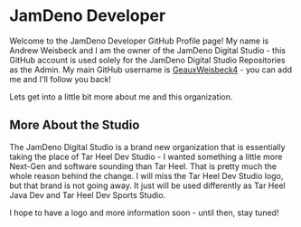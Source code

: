 # JamDeno Developer

Welcome to the JamDeno Developer GitHub Profile page! My name is Andrew Weisbeck and I am the owner of the JamDeno Digital Studio - this GitHub account is used solely for the JamDeno Digital Studio Repositories as the Admin. My main GitHub username is [GeauxWeisbeck4](https://github.com/geauxweisbeck4) - you can add me and I'll follow you back!

Lets get into a little bit more about me and this organization.

## More About the Studio

The JamDeno Digital Studio is a brand new organization that is essentially taking the place of Tar Heel Dev Studio - I wanted something a little more Next-Gen and software sounding than Tar Heel. That is pretty much the whole reason behind the change. I will miss the Tar Heel Dev Studio logo, but that brand is not going away. It just will be used differently as Tar Heel Java Dev and Tar Heel Dev Sports Studio. 

I hope to have a logo and more information soon - until then, stay tuned!
